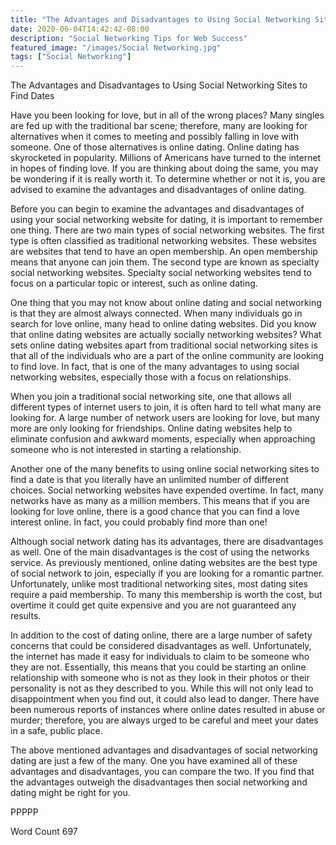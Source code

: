 ```yaml
---
title: "The Advantages and Disadvantages to Using Social Networking Sites to Find Dates"
date: 2020-06-04T14:42:42-08:00
description: "Social Networking Tips for Web Success"
featured_image: "/images/Social Networking.jpg"
tags: ["Social Networking"]
---
```


The Advantages and Disadvantages to Using Social Networking Sites to Find Dates

Have you been looking for love, but in all of the wrong places?  Many singles are fed up with the traditional bar scene; therefore, many are looking for alternatives when it comes to meeting and possibly falling in love with someone.  One of those alternatives is online dating. Online dating has skyrocketed in popularity.  Millions of Americans have turned to the internet in hopes of finding love.  If you are thinking about doing the same, you may be wondering if it is really worth it.  To determine whether or not it is, you are advised to examine the advantages and disadvantages of online dating.  

Before you can begin to examine the advantages and disadvantages of using your social networking website for dating, it is important to remember one thing.  There are two main types of social networking websites.  The first type is often classified as traditional networking websites.  These websites are websites that tend to have an open membership. An open membership means that anyone can join them. The second type are known as specialty social networking websites. Specialty social networking websites tend to focus on a particular topic or interest, such as online dating.  

One thing that you may not know about online dating and social networking is that they are almost always connected. When many individuals go in search for love online, many head to online dating websites. Did you know that online dating websites are actually socially networking websites?  What sets online dating websites apart from traditional social networking sites is that all of the individuals who are a part of the online community are looking to find love. In fact, that is one of the many advantages to using social networking websites, especially those with a focus on relationships.

When you join a traditional social networking site, one that allows all different types of internet users to join, it is often hard to tell what many are looking for. A large number of network users are looking for love, but many more are only looking for friendships.  Online dating websites help to eliminate confusion and awkward moments, especially when approaching someone who is not interested in starting a relationship.  

Another one of the many benefits to using online social networking sites to find a date is that you literally have an unlimited number of different choices. Social networking websites have expended overtime.  In fact, many networks have as many as a million members. This means that if you are looking for love online, there is a good chance that you can find a love interest online. In fact, you could probably find more than one!

Although social network dating has its advantages, there are disadvantages as well. One of the main disadvantages is the cost of using the networks service. As previously mentioned, online dating websites are the best type of social network to join, especially if you are looking for a romantic partner.  Unfortunately, unlike most traditional networking sites, most dating sites require a paid membership. To many this membership is worth the cost, but overtime it could get quite expensive and you are not guaranteed any results. 

In addition to the cost of dating online, there are a large number of safety concerns that could be considered disadvantages as well.  Unfortunately, the internet has made it easy for individuals to claim to be someone who they are not. Essentially, this means that you could be starting an online relationship with someone who is not as they look in their photos or their personality is not as they described to you.  While this will not only lead to disappointment when you find out, it could also lead to danger.  There have been numerous reports of instances where online dates resulted in abuse or murder; therefore, you are always urged to be careful and meet your dates in a safe, public place.

The above mentioned advantages and disadvantages of social networking dating are just a few of the many.  One you have examined all of these advantages and disadvantages, you can compare the two. If you find that the advantages outweigh the disadvantages then social networking and dating might be right for you.

PPPPP

Word Count 697






